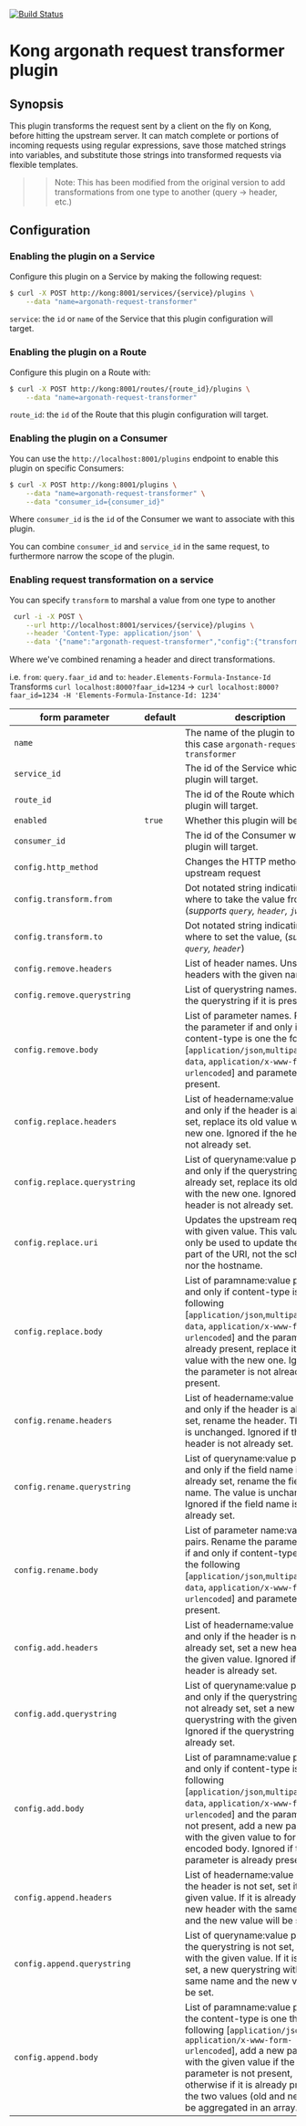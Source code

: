 [![Build Status][badge-travis-image]][badge-travis-url]

# Kong argonath request transformer plugin

## Synopsis

This plugin transforms the request sent by a client on the fly on Kong, before hitting the upstream server. It can match complete or portions of incoming requests using regular expressions, save those matched strings into variables, and substitute those strings into transformed requests via flexible templates.

>> Note: This has been modified from the original version to add transformations from one type to another (query -> header, etc.)

## Configuration

### Enabling the plugin on a Service

Configure this plugin on a Service by making the following request:

```bash
$ curl -X POST http://kong:8001/services/{service}/plugins \
    --data "name=argonath-request-transformer"
```

`service`: the `id` or `name` of the Service that this plugin configuration will target.

### Enabling the plugin on a Route

Configure this plugin on a Route with:

```bash
$ curl -X POST http://kong:8001/routes/{route_id}/plugins \
    --data "name=argonath-request-transformer"
```

`route_id`: the `id` of the Route that this plugin configuration will target.

### Enabling the plugin on a Consumer
You can use the `http://localhost:8001/plugins` endpoint to enable this plugin on specific Consumers:

```bash
$ curl -X POST http://kong:8001/plugins \
    --data "name=argonath-request-transformer" \
    --data "consumer_id={consumer_id}"
```

Where `consumer_id` is the `id` of the Consumer we want to associate with this plugin.

You can combine `consumer_id` and `service_id` in the same request, to furthermore narrow the scope of the plugin.

### Enabling request transformation on a service
You can specify `transform` to marshal a value from one type to another

```bash
 curl -i -X POST \
	--url http://localhost:8001/services/{service}/plugins \
	--header 'Content-Type: application/json' \
	--data '{"name":"argonath-request-transformer","config":{"transform":[{"from":"query.faar_id","to":"header.Elements-Formula-Instance-Id"},{"from":"jwt.claims.eml","to":"header.X-Email"}],"rename":{"headers": ["Authorization:X-Original-Authorization"]}}}'
```

Where we've combined renaming a header and direct transformations.

i.e. `from`: `query.faar_id` and `to`: `header.Elements-Formula-Instance-Id`
Transforms `curl localhost:8000?faar_id=1234` -> `curl localhost:8000?faar_id=1234 -H 'Elements-Formula-Instance-Id: 1234'`

| form parameter                                    | default             | description                                                                                                                                                                                        |
| ---                                               | ---                 | ---                                                                                                                                                                                                |
| `name`                                            |                     | The name of the plugin to use, in this case `argonath-request-transformer`
| `service_id`                                      |                     | The id of the Service which this plugin will target.
| `route_id`                                        |                     | The id of the Route which this plugin will target.
| `enabled`                                         | `true`              | Whether this plugin will be applied.
| `consumer_id`                                     |                     | The id of the Consumer which this plugin will target.
| `config.http_method`                              |                     | Changes the HTTP method for the upstream request
| `config.transform.from`                           |                     | Dot notated string indicating where to take the value from, (_supports `query`, `header`, `jwt`_)
| `config.transform.to`                             |                     | Dot notated string indicating where to set the value, (_supports `query`, `header`_)
| `config.remove.headers`                           |                     | List of header names. Unset the headers with the given name.
| `config.remove.querystring`                       |                     | List of querystring names. Remove the querystring if it is present.
| `config.remove.body`                              |                     | List of parameter names. Remove the parameter if and only if content-type is one the following [`application/json`,`multipart/form-data`, `application/x-www-form-urlencoded`] and parameter is present.
| `config.replace.headers`                          |                     | List of headername:value pairs. If and only if the header is already set, replace its old value with the new one. Ignored if the header is not already set.
| `config.replace.querystring`                      |                     | List of queryname:value pairs. If and only if the querystring name is already set, replace its old value with the new one. Ignored if the header is not already set.
| `config.replace.uri`                              |                     | Updates the upstream request URI with given value. This value can only be used to update the path part of the URI, not the scheme, nor the hostname.
| `config.replace.body`                             |                     | List of paramname:value pairs. If and only if content-type is one the following [`application/json`,`multipart/form-data`, `application/x-www-form-urlencoded`] and the parameter is already present, replace its old value with the new one. Ignored if the parameter is not already present.
| `config.rename.headers`                           |                     | List of headername:value pairs. If and only if the header is already set, rename the header. The value is unchanged. Ignored if the header is not already set.
| `config.rename.querystring`                       |                     | List of queryname:value pairs. If and only if the field name is already set, rename the field name. The value is unchanged. Ignored if the field name is not already set.
| `config.rename.body`                              |                     | List of parameter name:value pairs. Rename the parameter name if and only if content-type is one the following [`application/json`,`multipart/form-data`, `application/x-www-form-urlencoded`] and parameter is present.
| `config.add.headers`                              |                     | List of headername:value pairs. If and only if the header is not already set, set a new header with the given value. Ignored if the header is already set.
| `config.add.querystring`                          |                     | List of queryname:value pairs. If and only if the querystring name is not already set, set a new querystring with the given value. Ignored if the querystring name is already set.
| `config.add.body`                                 |                     | List of paramname:value pairs. If and only if content-type is one the following [`application/json`,`multipart/form-data`, `application/x-www-form-urlencoded`] and the parameter is not present, add a new parameter with the given value to form-encoded body. Ignored if the parameter is already present.
| `config.append.headers`                           |                     | List of headername:value pairs. If the header is not set, set it with the given value. If it is already set, a new header with the same name and the new value will be set.
| `config.append.querystring`                       |                     | List of queryname:value pairs. If the querystring is not set, set it with the given value. If it is already set, a new querystring with the same name and the new value will be set.
| `config.append.body`                              |                     | List of paramname:value pairs. If the content-type is one the following [`application/json`, `application/x-www-form-urlencoded`], add a new parameter with the given value if the parameter is not present, otherwise if it is already present, the two values (old and new) will be aggregated in an array. |

[badge-travis-url]: https://travis-ci.com/Kong/kong-plugin-request-transformer/branches
[badge-travis-image]: https://travis-ci.com/Kong/kong-plugin-request-transformer.svg?token=BfzyBZDa3icGPsKGmBHb&branch=master
